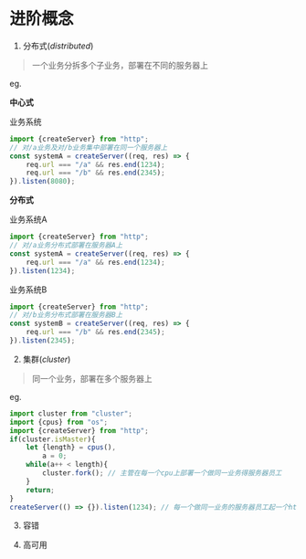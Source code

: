 # 进阶概念

1. 分布式(*distributed*)

> 一个业务分拆多个子业务，部署在不同的服务器上

eg.  

**中心式**

业务系统

```js
import {createServer} from "http";
// 对/a业务及对/b业务集中部署在同一个服务器上
const systemA = createServer((req, res) => {
	req.url === "/a" && res.end(1234);
	req.url === "/b" && res.end(2345);
}).listen(8080);
```

**分布式**  

业务系统A

```js
import {createServer} from "http";
// 对/a业务分布式部署在服务器A上
const systemA = createServer((req, res) => {
	req.url === "/a" && res.end(1234);
}).listen(1234);
```

业务系统B

```js
import {createServer} from "http";
// 对/b业务分布式部署在服务器B上
const systemB = createServer((req, res) => {
	req.url === "/b" && res.end(2345);
}).listen(2345);
```

2. 集群(*cluster*)

> 同一个业务，部署在多个服务器上

eg.  

```js
import cluster from "cluster";
import {cpus} from "os";
import {createServer} from "http";
if(cluster.isMaster){
	let {length} = cpus(),
		a = 0;
	while(a++ < length){
		cluster.fork(); // 主管在每一个cpu上部署一个做同一业务得服务器员工
	}
	return;
}
createServer(() => {}).listen(1234); // 每一个做同一业务的服务器员工起一个http服务
```

3. 容错

4. 高可用